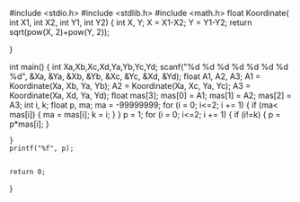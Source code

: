 #include <stdio.h>
#include <stdlib.h>
#include <math.h>
float Koordinate( int X1, int X2, int Y1, int Y2)
{
    int X, Y;
    X = X1-X2;
    Y = Y1-Y2;
    return sqrt(pow(X, 2)+pow(Y, 2));

}



int main()
{
    int Xa,Xb,Xc,Xd,Ya,Yb,Yc,Yd;
    scanf("%d %d %d %d %d %d %d %d", &Xa, &Ya, &Xb, &Yb, &Xc, &Yc, &Xd, &Yd);
    float A1, A2, A3;
    A1 = Koordinate(Xa, Xb, Ya, Yb);
    A2 = Koordinate(Xa, Xc, Ya, Yc);
    A3 = Koordinate(Xa, Xd, Ya, Yd);
    float mas[3];
    mas[0] = A1;
    mas[1] = A2;
    mas[2] = A3;
    int i, k;
    float p, ma;
    ma = -99999999;
    for (i = 0; i<=2; i += 1)
    {
        if (ma< mas[i])
        {
            ma = mas[i];
            k = i;
        }
    }
    p = 1;
    for (i = 0; i<=2; i += 1)
    {
        if (i!=k)
        {
            p = p*mas[i];
        }

    }
    printf("%f", p);


    return 0;
}
